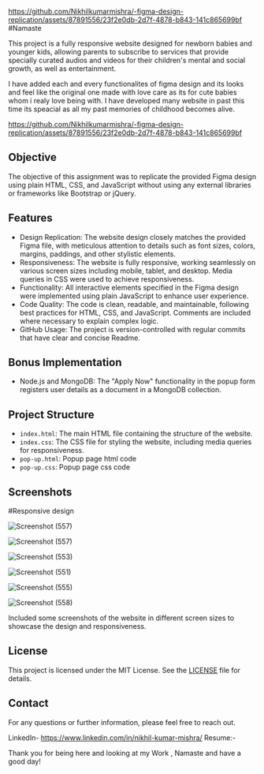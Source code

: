 
https://github.com/Nikhilkumarmishra/-figma-design-replication/assets/87891556/23f2e0db-2d7f-4878-b843-141c865699bf
#Namaste

This project is a fully responsive website designed for newborn babies and younger kids, allowing parents to subscribe to services that provide specially curated audios and videos for their children's mental and social growth, as well as entertainment.

I have added each and every functionalites of figma design and its looks and feel like the original one made with love care as its for cute babies whom i realy love being with. I have developed many website in past this time its speacial as all my past memories of childhood becomes alive. 



https://github.com/Nikhilkumarmishra/-figma-design-replication/assets/87891556/23f2e0db-2d7f-4878-b843-141c865699bf




## Objective

The objective of this assignment was to replicate the provided Figma design using plain HTML, CSS, and JavaScript without using any external libraries or frameworks like Bootstrap or jQuery.


## Features

- Design Replication: The website design closely matches the provided Figma file, with meticulous attention to details such as font sizes, colors, margins, paddings, and other stylistic elements.
- Responsiveness: The website is fully responsive, working seamlessly on various screen sizes including mobile, tablet, and desktop. Media queries in CSS were used to achieve responsiveness.
- Functionality: All interactive elements specified in the Figma design were implemented using plain JavaScript to enhance user experience.
- Code Quality: The code is clean, readable, and maintainable, following best practices for HTML, CSS, and JavaScript. Comments are included where necessary to explain complex logic.
- GitHub Usage: The project is version-controlled with regular commits that have clear and concise Readme.

## Bonus Implementation

- Node.js and MongoDB: The "Apply Now" functionality in the popup form registers user details as a document in a MongoDB collection.

## Project Structure

- `index.html`: The main HTML file containing the structure of the website.
- `index.css`: The CSS file for styling the website, including media queries for responsiveness.
- `pop-up.html`: Popup page html code
- `pop-up.css`: Popup page css code



## Screenshots

#Responsive design 

![Screenshot (557)](https://github.com/Nikhilkumarmishra/-figma-design-replication/assets/87891556/0b0ff069-b2c8-4d14-85ba-e6663b9b37d0)

![Screenshot (557)](https://github.com/Nikhilkumarmishra/-figma-design-replication/assets/87891556/99110f07-98d7-4a84-b99c-503ff4b65cca)


![Screenshot (553)](https://github.com/Nikhilkumarmishra/-figma-design-replication/assets/87891556/9d582900-1d90-4405-a9a6-26ff5601d000)

![Screenshot (551)](https://github.com/Nikhilkumarmishra/-figma-design-replication/assets/87891556/962d7e2d-45b9-4bc5-9b41-c9f381aefbd0)

![Screenshot (555)](https://github.com/Nikhilkumarmishra/-figma-design-replication/assets/87891556/896336f1-40c8-4012-aaa7-d07fdc06b2e2)

![Screenshot (558)](https://github.com/Nikhilkumarmishra/-figma-design-replication/assets/87891556/18a30dc6-7f06-490d-9cb5-dc55494db5ef)




Included some screenshots of the website in different screen sizes to showcase the design and responsiveness.


## License

This project is licensed under the MIT License. See the [LICENSE](LICENSE) file for details.

## Contact

For any questions or further information, please feel free to reach out.

LinkedIn- https://www.linkedin.com/in/nikhil-kumar-mishra/
Resume:- 




Thank you for being here and looking at my Work , Namaste and have a good day!

